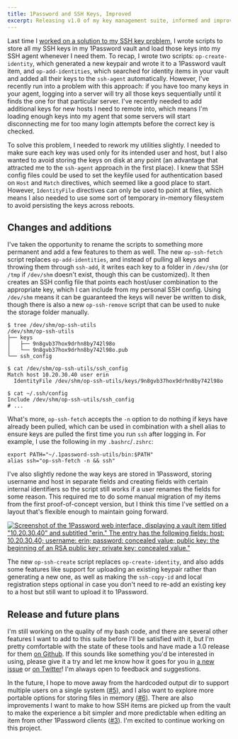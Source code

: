 ```yaml
---
title: 1Password and SSH Keys, Improved
excerpt: Releasing v1.0 of my key management suite, informed and improved by lessons learned from the original proof of concept.
---
```


Last time I [worked on a solution to my SSH key problem][previous post], I wrote scripts to store all my SSH keys in my 1Password vault and load those keys into my SSH agent whenever I need them. To recap, I wrote two scripts: `op-create-identity`, which generated a new keypair and wrote it to a 1Password vault item, and `op-add-identities`, which searched for identity items in your vault and added all their keys to the `ssh-agent` automatically. However, I've recently run into a problem with this approach: if you have too many keys in your agent, logging into a server will try all those keys sequentially until it finds the one for that particular server. I've recently needed to add additional keys for new hosts I need to remote into, which means I'm loading enough keys into my agent that some servers will start disconnecting me for too many login attempts before the correct key is checked.

To solve this problem, I needed to rework my utilities slightly. I needed to make sure each key was used only for its intended user and host, but I also wanted to avoid storing the keys on disk at any point (an advantage that attracted me to the `ssh-agent` approach in the first place). I knew that SSH config files could be used to set the keyfile used for authentication based on `Host` and `Match` directives, which seemed like a good place to start. However, `IdentityFile` directives can only be used to point at files, which means I also needed to use some sort of temporary in-memory filesystem to avoid persisting the keys across reboots.

## Changes and additions

I've taken the opportunity to rename the scripts to something more permanent and add a few features to them as well. The new `op-ssh-fetch` script replaces `op-add-identities`, and instead of pulling all keys and throwing them through `ssh-add`, it writes each key to a folder in `/dev/shm` (or `/tmp` if `/dev/shm` doesn't exist, though this can be customized). It then creates an SSH config file that points each host/user combination to the appropriate key, which I can include from my personal SSH config. Using `/dev/shm` means it can be guaranteed the keys will never be written to disk, though there is also a new `op-ssh-remove` script that can be used to nuke the storage folder manually.

```
$ tree /dev/shm/op-ssh-utils
/dev/shm/op-ssh-utils
├── keys
│   ├── 9n8gvb37hox9drhn8by742l98o
│   └── 9n8gvb37hox9drhn8by742l98o.pub
└── ssh_config

$ cat /dev/shm/op-ssh-utils/ssh_config
Match host 10.20.30.40 user erin
  IdentityFile /dev/shm/op-ssh-utils/keys/9n8gvb37hox9drhn8by742l98o

$ cat ~/.ssh/config
Include /dev/shm/op-ssh-utils/ssh_config
# ...
```

What's more, `op-ssh-fetch` accepts the `-n` option to do nothing if keys have already been pulled, which can be used in combination with a shell alias to ensure keys are pulled the first time you run `ssh` after logging in. For example, I use the following in my `.bashrc`/`.zshrc`:

```
export PATH="~/.1password-ssh-utils/bin:$PATH"
alias ssh="op-ssh-fetch -n && ssh"
```

I've also slightly redone the way keys are stored in 1Password, storing username and host in separate fields and creating fields with certain internal identifiers so the script still works if a user renames the fields for some reason. This required me to do some manual migration of my items from the first proof-of-concept version, but I think this time I've settled on a layout that's flexible enough to maintain going forward.

[![Screenshot of the 1Password web interface, displaying a vault item titled "10.20.30.40" and subtitled "erin." The entry has the following fields: host: 10.20.30.40; username: erin; password: concealed value; public key: the beginning of an RSA public key; private key: concealed value." ][screenshot]][screenshot]

The new `op-ssh-create` script replaces `op-create-identity`, and also adds some features like support for uploading an existing keypair rather than generating a new one, as well as making the `ssh-copy-id` and local registration steps optional in case you don't need to re-add an existing key to a host but still want to upload it to 1Password.

## Release and future plans

I'm still working on the quality of my bash code, and there are several other features I want to add to this suite before I'll be satisfied with it, but I'm pretty comfortable with the state of these tools and have made a 1.0 release for them [on Github][github]. If this sounds like something you'd be interested in using, please give it a try and let me know how it goes for you in [a new issue][new issue] or [on Twitter][twitter]! I'm always open to feedback and suggestions.

In the future, I hope to move away from the hardcoded output dir to support multiple users on a single system ([#5][issue 5]), and I also want to explore more portable options for storing files in memory ([#6][issue 6]). There are also improvements I want to make to how SSH items are picked up from the vault to make the experience a bit simpler and more predictable when editing an item from other 1Password clients ([#3][issue 3]). I'm excited to continue working on this project.

[github]: https://github.com/eritbh/1password-ssh-utils
[issue 3]: https://github.com/eritbh/1password-ssh-utils/issues/3
[issue 5]: https://github.com/eritbh/1password-ssh-utils/issues/5
[issue 6]: https://github.com/eritbh/1password-ssh-utils/issues/6
[new issue]: https://github.com/eritbh/1password-ssh-utils/issues/new
[previous post]: /2021/01/01/storing-ssh-keys-in-1password/
[screenshot]: https://i.eritbh.me/unnw47w5ZJB1e.png
[twitter]: https://twitter.com/eritbh/
